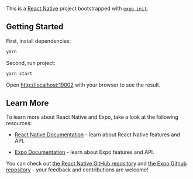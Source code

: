 This is a [React Native](https://reactnative.dev/) project bootstrapped with [`expo init`](https://docs.expo.io/workflow/expo-cli/).

## Getting Started

First, install dependencies:

```bash
yarn
```

Second, run project:

```bash
yarn start
```

Open [http://localhost:19002](http://localhost:19002) with your browser to see the result.

## Learn More

To learn more about React Native and Expo, take a look at the following resources:

- [React Native Documentation](https://reactnative.dev/docs/getting-started) - learn about React Native features and API.

- [Expo Documentation](https://docs.expo.io/) - learn about Expo features and API.


You can check out [the React Native GitHub repository](https://github.com/facebook/react-native) and [the Expo Github repository](https://github.com/expo/expo) - your feedback and contributions are welcome!